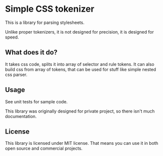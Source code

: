 # Simple CSS tokenizer

This is a library for parsing stylesheets.

Unlike proper tokenizers, it is not designed for precision, it is designed for speed.

## What does it do?

It takes css code, splits it into array of selector and rule tokens. It can also build css from array of tokens, that
can be used for stuff like simple nested css parser. 

## Usage

See unit tests for sample code.

This library was originally designed for private project, so there isn't much documentation.

## License

This library is licensed under MIT license. That means you can use it in both open source and commercial projects.
